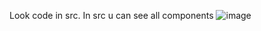Look code in src. In src u can see all components
![image](https://user-images.githubusercontent.com/88615370/136831347-162ed3ae-407f-40fa-a64e-66d3fecf5a06.png)
